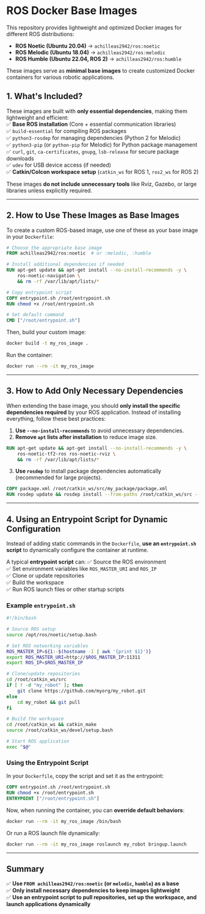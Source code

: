 # ROS Docker Base Images

This repository provides lightweight and optimized Docker images for different ROS distributions:
- **ROS Noetic (Ubuntu 20.04)** → `achilleas2942/ros:noetic`
- **ROS Melodic (Ubuntu 18.04)** → `achilleas2942/ros:melodic`
- **ROS Humble (Ubuntu 22.04, ROS 2)** → `achilleas2942/ros:humble`

These images serve as **minimal base images** to create customized Docker containers for various robotic applications.

## 1. What's Included?
These images are built with **only essential dependencies**, making them lightweight and efficient:  
✅ **Base ROS installation** (Core + essential communication libraries)  
✅ `build-essential` for compiling ROS packages  
✅ `python3-rosdep` for managing dependencies (Python 2 for Melodic)  
✅ `python3-pip` (or `python-pip` for Melodic) for Python package management  
✅ `curl`, `git`, `ca-certificates`, `gnupg`, `lsb-release` for secure package downloads  
✅ `udev` for USB device access (if needed)  
✅ **Catkin/Colcon workspace setup** (`catkin_ws` for ROS 1, `ros2_ws` for ROS 2)  

These images **do not include unnecessary tools** like Rviz, Gazebo, or large libraries unless explicitly required.

---

## 2. How to Use These Images as Base Images
To create a custom ROS-based image, use one of these as your base image in your `Dockerfile`:

```dockerfile
# Choose the appropriate base image
FROM achilleas2942/ros:noetic  # or :melodic, :humble

# Install additional dependencies if needed
RUN apt-get update && apt-get install --no-install-recommends -y \
    ros-noetic-navigation \
    && rm -rf /var/lib/apt/lists/*

# Copy entrypoint script
COPY entrypoint.sh /root/entrypoint.sh
RUN chmod +x /root/entrypoint.sh

# Set default command
CMD ["/root/entrypoint.sh"]
```

Then, build your custom image:
```bash
docker build -t my_ros_image .
```

Run the container:
```bash
docker run --rm -it my_ros_image
```

---

## 3. How to Add Only Necessary Dependencies
When extending the base image, you should **only install the specific dependencies required** by your ROS application. Instead of installing everything, follow these best practices:

1. **Use `--no-install-recommends`** to avoid unnecessary dependencies.
2. **Remove `apt` lists after installation** to reduce image size.
```dockerfile
RUN apt-get update && apt-get install --no-install-recommends -y \
    ros-noetic-tf2-ros ros-noetic-rviz \
    && rm -rf /var/lib/apt/lists/*
```
3. **Use `rosdep`** to install package dependencies automatically (recommended for large projects).
```dockerfile
COPY package.xml /root/catkin_ws/src/my_package/package.xml
RUN rosdep update && rosdep install --from-paths /root/catkin_ws/src --ignore-src -r -y
```

---

## 4. Using an Entrypoint Script for Dynamic Configuration
Instead of adding static commands in the `Dockerfile`, **use an `entrypoint.sh` script** to dynamically configure the container at runtime.

A typical **entrypoint script** can:
✅ Source the ROS environment  
✅ Set environment variables like `ROS_MASTER_URI` and `ROS_IP`  
✅ Clone or update repositories  
✅ Build the workspace  
✅ Run ROS launch files or other startup scripts  

### Example `entrypoint.sh`
```bash
#!/bin/bash

# Source ROS setup
source /opt/ros/noetic/setup.bash

# Set ROS networking variables
ROS_MASTER_IP=${1:-$(hostname -I | awk '{print $1}')}
export ROS_MASTER_URI=http://$ROS_MASTER_IP:11311
export ROS_IP=$ROS_MASTER_IP

# Clone/update repositories
cd /root/catkin_ws/src
if [ ! -d "my_robot" ]; then
    git clone https://github.com/myorg/my_robot.git
else
    cd my_robot && git pull
fi

# Build the workspace
cd /root/catkin_ws && catkin_make
source /root/catkin_ws/devel/setup.bash

# Start ROS application
exec "$@"
```

### Using the Entrypoint Script
In your `Dockerfile`, copy the script and set it as the entrypoint:
```dockerfile
COPY entrypoint.sh /root/entrypoint.sh
RUN chmod +x /root/entrypoint.sh
ENTRYPOINT ["/root/entrypoint.sh"]
```

Now, when running the container, you can **override default behaviors**:
```bash
docker run --rm -it my_ros_image /bin/bash
```

Or run a ROS launch file dynamically:
```bash
docker run --rm -it my_ros_image roslaunch my_robot bringup.launch
```

---

## Summary
✅ **Use `FROM achilleas2942/ros:noetic` (or `melodic`, `humble`) as a base**  
✅ **Only install necessary dependencies to keep images lightweight**  
✅ **Use an entrypoint script to pull repositories, set up the workspace, and launch applications dynamically**  
